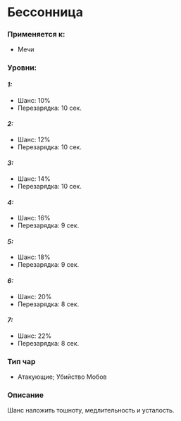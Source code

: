 # Бессонница

### Применяется к:

* Мечи

### Уровни:&#x20;

#### _1:_

* &#x20; Шанс: 10%
* &#x20;Перезарядка: 10 сек.

#### _2:_

* &#x20;Шанс: 12%
* &#x20;Перезарядка: 10 сек.

#### _3:_

* &#x20;Шанс: 14%
* &#x20;Перезарядка: 10 сек.

#### _4:_

* &#x20;Шанс: 16%
* &#x20;Перезарядка: 9 сек.

#### _5:_

* &#x20;Шанс: 18%
* &#x20;Перезарядка: 9 сек.

#### _6:_

* &#x20;Шанс: 20%
* &#x20;Перезарядка: 8 сек.

#### _7:_

* &#x20;Шанс: 22%
* &#x20;Перезарядка: 8 сек.

### Тип чар&#x20;

* Атакующие; Убийство Мобов

### Описание

Шанс наложить тошноту, медлительность и усталость.
